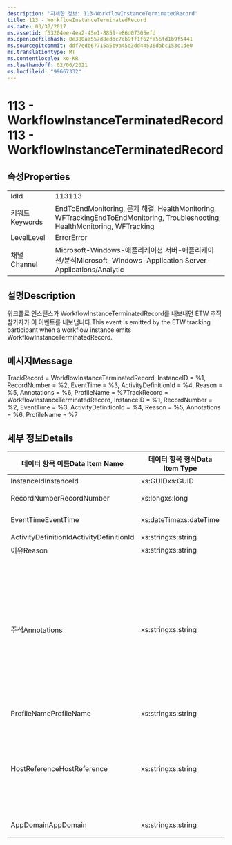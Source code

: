 ```yaml
---
description: '자세한 정보: 113-WorkflowInstanceTerminatedRecord'
title: 113 - WorkflowInstanceTerminatedRecord
ms.date: 03/30/2017
ms.assetid: f53204ee-4ea2-45e1-8859-e86d07305efd
ms.openlocfilehash: 0e380aa557d8eddc7cb9ff1f62fa56fd1b9f5441
ms.sourcegitcommit: ddf7edb67715a5b9a45e3dd44536dabc153c1de0
ms.translationtype: MT
ms.contentlocale: ko-KR
ms.lasthandoff: 02/06/2021
ms.locfileid: "99667332"
---
```

# <a name="113---workflowinstanceterminatedrecord"></a><span data-ttu-id="d04ed-103">113 - WorkflowInstanceTerminatedRecord</span><span class="sxs-lookup"><span data-stu-id="d04ed-103">113 - WorkflowInstanceTerminatedRecord</span></span>

## <a name="properties"></a><span data-ttu-id="d04ed-104">속성</span><span class="sxs-lookup"><span data-stu-id="d04ed-104">Properties</span></span>  
  
|||  
|-|-|  
|<span data-ttu-id="d04ed-105">Id</span><span class="sxs-lookup"><span data-stu-id="d04ed-105">Id</span></span>|<span data-ttu-id="d04ed-106">113</span><span class="sxs-lookup"><span data-stu-id="d04ed-106">113</span></span>|  
|<span data-ttu-id="d04ed-107">키워드</span><span class="sxs-lookup"><span data-stu-id="d04ed-107">Keywords</span></span>|<span data-ttu-id="d04ed-108">EndToEndMonitoring, 문제 해결, HealthMonitoring, WFTracking</span><span class="sxs-lookup"><span data-stu-id="d04ed-108">EndToEndMonitoring, Troubleshooting, HealthMonitoring, WFTracking</span></span>|  
|<span data-ttu-id="d04ed-109">Level</span><span class="sxs-lookup"><span data-stu-id="d04ed-109">Level</span></span>|<span data-ttu-id="d04ed-110">Error</span><span class="sxs-lookup"><span data-stu-id="d04ed-110">Error</span></span>|  
|<span data-ttu-id="d04ed-111">채널</span><span class="sxs-lookup"><span data-stu-id="d04ed-111">Channel</span></span>|<span data-ttu-id="d04ed-112">Microsoft-Windows-애플리케이션 서버-애플리케이션/분석</span><span class="sxs-lookup"><span data-stu-id="d04ed-112">Microsoft-Windows-Application Server-Applications/Analytic</span></span>|  
  
## <a name="description"></a><span data-ttu-id="d04ed-113">설명</span><span class="sxs-lookup"><span data-stu-id="d04ed-113">Description</span></span>  

 <span data-ttu-id="d04ed-114">워크플로 인스턴스가 WorkflowInstanceTerminatedRecord를 내보내면 ETW 추적 참가자가 이 이벤트를 내보냅니다.</span><span class="sxs-lookup"><span data-stu-id="d04ed-114">This event is emitted by the ETW tracking participant when a workflow instance emits WorkflowInstanceTerminatedRecord.</span></span>  
  
## <a name="message"></a><span data-ttu-id="d04ed-115">메시지</span><span class="sxs-lookup"><span data-stu-id="d04ed-115">Message</span></span>  

 <span data-ttu-id="d04ed-116">TrackRecord = WorkflowInstanceTerminatedRecord, InstanceID = %1, RecordNumber = %2, EventTime = %3, ActivityDefinitionId = %4, Reason = %5, Annotations = %6, ProfileName = %7</span><span class="sxs-lookup"><span data-stu-id="d04ed-116">TrackRecord = WorkflowInstanceTerminatedRecord, InstanceID = %1, RecordNumber = %2, EventTime = %3, ActivityDefinitionId = %4, Reason = %5, Annotations = %6, ProfileName = %7</span></span>  
  
## <a name="details"></a><span data-ttu-id="d04ed-117">세부 정보</span><span class="sxs-lookup"><span data-stu-id="d04ed-117">Details</span></span>  
  
|<span data-ttu-id="d04ed-118">데이터 항목 이름</span><span class="sxs-lookup"><span data-stu-id="d04ed-118">Data Item Name</span></span>|<span data-ttu-id="d04ed-119">데이터 항목 형식</span><span class="sxs-lookup"><span data-stu-id="d04ed-119">Data Item Type</span></span>|<span data-ttu-id="d04ed-120">설명</span><span class="sxs-lookup"><span data-stu-id="d04ed-120">Description</span></span>|  
|--------------------|--------------------|-----------------|  
|<span data-ttu-id="d04ed-121">InstanceId</span><span class="sxs-lookup"><span data-stu-id="d04ed-121">InstanceId</span></span>|<span data-ttu-id="d04ed-122">xs:GUID</span><span class="sxs-lookup"><span data-stu-id="d04ed-122">xs:GUID</span></span>|<span data-ttu-id="d04ed-123">워크플로의 인스턴스 ID</span><span class="sxs-lookup"><span data-stu-id="d04ed-123">The instance id for the workflow</span></span>|  
|<span data-ttu-id="d04ed-124">RecordNumber</span><span class="sxs-lookup"><span data-stu-id="d04ed-124">RecordNumber</span></span>|<span data-ttu-id="d04ed-125">xs:long</span><span class="sxs-lookup"><span data-stu-id="d04ed-125">xs:long</span></span>|<span data-ttu-id="d04ed-126">내보낸 레코드의 시퀀스 번호</span><span class="sxs-lookup"><span data-stu-id="d04ed-126">The sequence number of the emitted record</span></span>|  
|<span data-ttu-id="d04ed-127">EventTime</span><span class="sxs-lookup"><span data-stu-id="d04ed-127">EventTime</span></span>|<span data-ttu-id="d04ed-128">xs:dateTime</span><span class="sxs-lookup"><span data-stu-id="d04ed-128">xs:dateTime</span></span>|<span data-ttu-id="d04ed-129">이벤트를 내보낸 시간(UTC)</span><span class="sxs-lookup"><span data-stu-id="d04ed-129">The time in UTC when the event was emitted</span></span>|  
|<span data-ttu-id="d04ed-130">ActivityDefinitionId</span><span class="sxs-lookup"><span data-stu-id="d04ed-130">ActivityDefinitionId</span></span>|<span data-ttu-id="d04ed-131">xs:string</span><span class="sxs-lookup"><span data-stu-id="d04ed-131">xs:string</span></span>|<span data-ttu-id="d04ed-132">워크플로의 루트 활동 이름</span><span class="sxs-lookup"><span data-stu-id="d04ed-132">The name of the root activity in the workflow</span></span>|  
|<span data-ttu-id="d04ed-133">이유</span><span class="sxs-lookup"><span data-stu-id="d04ed-133">Reason</span></span>|<span data-ttu-id="d04ed-134">xs:string</span><span class="sxs-lookup"><span data-stu-id="d04ed-134">xs:string</span></span>|<span data-ttu-id="d04ed-135">워크플로가 종료된 이유</span><span class="sxs-lookup"><span data-stu-id="d04ed-135">The reason the workflow was terminated</span></span>|  
|<span data-ttu-id="d04ed-136">주석</span><span class="sxs-lookup"><span data-stu-id="d04ed-136">Annotations</span></span>|<span data-ttu-id="d04ed-137">xs:string</span><span class="sxs-lookup"><span data-stu-id="d04ed-137">xs:string</span></span>|<span data-ttu-id="d04ed-138">이 이벤트에 추가된 주석입니다.</span><span class="sxs-lookup"><span data-stu-id="d04ed-138">The annotations that were added to this event.</span></span>  <span data-ttu-id="d04ed-139">값은 xml 요소에 a 형식으로 저장 됩니다 \<items> \< item  name = "annotationName" type="System.String"> \</item> \</items> .</span><span class="sxs-lookup"><span data-stu-id="d04ed-139">The values are stored in an xml element in the format \<items>\< item  name = "annotationName" type="System.String">annotationValue\</item>\</items>.</span></span>  <span data-ttu-id="d04ed-140">주석을 지정 하지 않으면 문자열에가 포함 \<items/> 됩니다.</span><span class="sxs-lookup"><span data-stu-id="d04ed-140">If no annotations are specified then the string contains \<items/>.</span></span> <span data-ttu-id="d04ed-141">ETW 이벤트 크기는 ETW 버퍼 크기 또는 ETW 이벤트의 최대 페이로드에 따라 제한됩니다.</span><span class="sxs-lookup"><span data-stu-id="d04ed-141">The ETW event size is limited by the ETW buffer size or the max payload for an ETW event.</span></span> <span data-ttu-id="d04ed-142">이벤트 크기가 ETW 제한을 초과 하면 주석을 삭제 하 고 주석 값을 ...로 대체 하 여 이벤트를 자릅니다. \<items> \</items></span><span class="sxs-lookup"><span data-stu-id="d04ed-142">If the size of the event exceeds the ETW limits, then the event is truncated by dropping the annotations and replacing the annotation value with \<items>...\</items>.</span></span>|  
|<span data-ttu-id="d04ed-143">ProfileName</span><span class="sxs-lookup"><span data-stu-id="d04ed-143">ProfileName</span></span>|<span data-ttu-id="d04ed-144">xs:string</span><span class="sxs-lookup"><span data-stu-id="d04ed-144">xs:string</span></span>|<span data-ttu-id="d04ed-145">이 이벤트를 내보낸 이름 또는 추적 프로필</span><span class="sxs-lookup"><span data-stu-id="d04ed-145">The name or the tracking profile that resulted in this event being emitted</span></span>|  
|<span data-ttu-id="d04ed-146">HostReference</span><span class="sxs-lookup"><span data-stu-id="d04ed-146">HostReference</span></span>|<span data-ttu-id="d04ed-147">xs:string</span><span class="sxs-lookup"><span data-stu-id="d04ed-147">xs:string</span></span>|<span data-ttu-id="d04ed-148">웹 호스팅 서비스의 경우 이 필드는 웹 계층의 서비스를 고유하게 식별합니다.</span><span class="sxs-lookup"><span data-stu-id="d04ed-148">For web hosted services, this field uniquely identifies the service in the web hierarchy.</span></span>  <span data-ttu-id="d04ed-149">해당 형식은 ' 웹 사이트 이름 응용 프로그램 가상 경로&#124;서비스 가상 경로&#124;ServiceName ' 예: ' Default Web Site/CalculatorApplication&#124;/CalculatorService.svc&#124;CalculatorService '로 정의 됩니다.</span><span class="sxs-lookup"><span data-stu-id="d04ed-149">Its format is defined as 'Web Site Name Application Virtual Path&#124;Service Virtual Path&#124;ServiceName' Example: 'Default Web Site/CalculatorApplication&#124;/CalculatorService.svc&#124;CalculatorService'</span></span>|  
|<span data-ttu-id="d04ed-150">AppDomain</span><span class="sxs-lookup"><span data-stu-id="d04ed-150">AppDomain</span></span>|<span data-ttu-id="d04ed-151">xs:string</span><span class="sxs-lookup"><span data-stu-id="d04ed-151">xs:string</span></span>|<span data-ttu-id="d04ed-152">AppDomain.CurrentDomain.FriendlyName에서 반환되는 문자열입니다.</span><span class="sxs-lookup"><span data-stu-id="d04ed-152">The string returned by AppDomain.CurrentDomain.FriendlyName.</span></span>|
